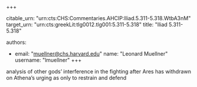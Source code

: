 +++


citable_urn: "urn:cts:CHS:Commentaries.AHCIP:Iliad.5.311-5.318.WtbA3nM"
target_urn: "urn:cts:greekLit:tlg0012.tlg001:5.311-5.318"
title: "Iliad 5.311-5.318"

authors:
- email: "muellner@chs.harvard.edu"
  name: "Leonard Muellner"
  username: "lmuellner"
+++

<p>analysis of other gods’ interference in the fighting after Ares has withdrawn on Athena’s urging as only to restrain and defend</p>